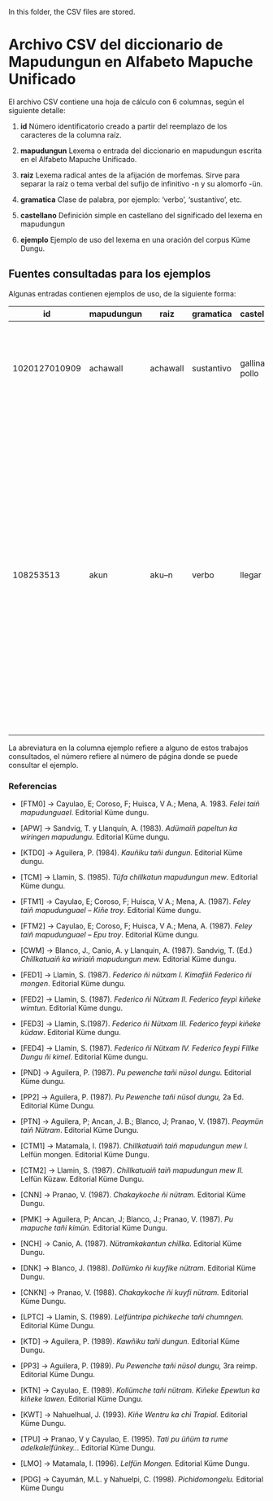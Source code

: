 In this folder, the CSV files are stored.

# Archivo CSV del diccionario de Mapudungun en Alfabeto Mapuche Unificado 

El archivo CSV contiene una hoja de cálculo con 6 columnas, según el siguiente detalle:

1. **id**          Número identificatorio creado a partir del reemplazo de los caracteres de la columna raíz.

3. **mapudungun**  Lexema o entrada del diccionario en mapudungun escrita en el Alfabeto Mapuche Unificado.

5. **raiz**        Lexema radical antes de la afijación de morfemas. Sirve para separar la raíz o tema verbal del sufijo de infinitivo -n y su alomorfo -ün.

6. **gramatica**   Clase de palabra, por ejemplo: ‘verbo’, ‘sustantivo’, etc.

7. **castellano**  Definición simple en castellano del significado del lexema en mapudungun

8. **ejemplo**     Ejemplo de uso del lexema en una oración del corpus Küme Dungu.



## Fuentes consultadas para los ejemplos

Algunas entradas contienen ejemplos de uso, de la siguiente forma:

| id            | mapudungun | raiz     | gramatica  | castellano     | ejemplo                                                                                                                                                                                                                                                                                                               |
|---------------|------------|----------|------------|----------------|-----------------------------------------------------------------------------------------------------------------------------------------------------------------------------------------------------------------------------------------------------------------------------------------------------------------------|
| 1020127010909 | achawall   | achawall | sustantivo | gallina, pollo | Feytichi achawall niey mari epu pichike achawall. ‘La gallina tiene doce pollitos.’ [CTM1:5]                                                                                                                                                                                                                          |
| 108253513     | akun       | aku–n    | verbo      | llegar         | Feymew akuy ti pu mangel, ñi palu ka ñi malle, epe afüchi iyael mew. Entonces, cuando llegaron los invitados, mi tía y mi tío, la carne estaba casi lista. [PDG:3] <br> Akulay ñi fokipelu, lluatuley engün chi pu koṉa.Como no llegaron los que fueron por los boquis, todos los trabajadores quedaron esperando.[FTM2:14] |

La abreviatura en la columna ejemplo refiere a alguno de estos trabajos consultados, el número refiere al número de página donde se puede consultar el ejemplo.

### Referencias

* [FTM0] → Cayulao, E; Coroso, F; Huisca, V A.; Mena, A. 1983. _Felei taiñ mapudunguael_. Editorial Küme dungu.

* [APW] → Sandvig, T. y Llanquín, A. (1983). _Adümaiñ papeltun ka wiringen mapudungu._  Editorial Küme dungu.

* [KTD0] → Aguilera, P. (1984). _Kauñiku tañi dungun._  Editorial Küme dungu.

* [TCM] → Llamin, S. (1985). _Tüfa chillkatun mapudungun mew_. Editorial Küme dungu.

* [FTM1] → Cayulao, E; Coroso, F; Huisca, V A.; Mena, A. (1987). _Feley taiñ mapudunguael – Kiñe troy_. Editorial Küme dungu.

* [FTM2] → Cayulao, E; Coroso, F; Huisca, V A.; Mena, A. (1987). _Feley taiñ mapudunguael – Epu troy_. Editorial Küme dungu.

* [CWM] → Blanco, J., Canio, A. y Llanquin, A. (1987). Sandvig, T. (Ed.) _Chillkatuaiñ ka wiriaiñ mapudungun mew._  Editorial Küme dungu.

* [FED1] → Llamin, S. (1987). _Federico ñi nütxam I. Kimafiiñ Federico ñi mongen_. Editorial Küme dungu.

* [FED2] → Llamin, S. (1987). _Federico ñi Nütxam II. Federico feypi kiñeke wimtun_. Editorial Küme dungu.

* [FED3] → Llamin, S.(1987). _Federico ñi Nütxam III. Federico feypi kiñeke küdaw_. Editorial Küme dungu.

* [FED4] → Llamin, S. (1987). _Federico ñi Nütxam IV. Federico feypi Fillke Dungu ñi kimel_. Editorial Küme dungu.

* [PND] → Aguilera, P. (1987). _Pu pewenche tañi nüsol dungu._  Editorial Küme dungu.

* [PP2] → Aguilera, P. (1987). _Pu Pewenche tañi nüsol dungu,_ 2a Ed. Editorial Küme Dungu.

* [PTN] → Aguilera, P; Ancan, J. B.; Blanco, J; Pranao, V. (1987). _Peaymün taiñ Nütram_. Editorial Küme Dungu.

* [CTM1] → Matamala, I. (1987). _Chillkatuaiñ taiñ mapudungun mew I._ Lelfün mongen. Editorial Küme Dungu.

* [CTM2] → Llamin, S. (1987). _Chillkatuaiñ taiñ mapudungun mew II._ Lelfün Küzaw. Editorial Küme Dungu.

* [CNN] → Pranao, V. (1987). _Chakaykoche ñi nütram._ Editorial Küme Dungu.

* [PMK] → Aguilera, P; Ancan, J; Blanco, J.; Pranao, V. (1987). _Pu mapuche tañi kimün._ Editorial Küme Dungu.

* [NCH] → Canio, A. (1987). _Nütramkakantun chillka._ Editorial Küme Dungu.

* [DNK] → Blanco, J. (1988). _Dollümko ñi kuyfike nütram._ Editorial Küme Dungu.

* [CNKN] → Pranao, V. (1988). _Chakaykoche ñi kuyfi nütram._ Editorial Küme Dungu.

* [LPTC] → Llamin, S. (1989). _Lelfüntripa pichikeche tañi chumngen._ Editorial Küme Dungu.

* [KTD] → Aguilera, P. (1989). _Kawñiku tañi dungun._ Editorial Küme Dungu.

* [PP3] → Aguilera, P. (1989). _Pu Pewenche tañi nüsol dungu,_ 3ra reimp. Editorial Küme Dungu.

* [KTN] → Cayulao, E. (1989). _Kollümche tañi nütram. Kiñeke Epewtun ka kiñeke lawen._ Editorial Küme Dungu.

* [KWT] → Nahuelhual, J. (1993). _Kiñe Wentru ka chi Trapial._ Editorial Küme Dungu.

* [TPU] → Pranao, V y Cayulao, E. (1995). _Tati pu üñüm ta rume adelkalelfünkey…_ Editorial Küme Dungu.

* [LMO] → Matamala, I. (1996). _Lelfün Mongen._ Editorial Küme Dungu.

* [PDG] → Cayumán, M.L. y Nahuelpi, C. (1998). _Pichidomongelu._ Editorial Küme Dungu
